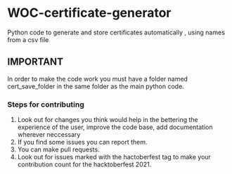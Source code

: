 # WOC-certificate-generator
Python code to generate and store certificates automatically , using names from a csv file

<h2>IMPORTANT</h2>
In order to make the code work you must have a folder named cert_save_folder in the same folder as the main python code.


<h3>Steps for contributing</h3>

1. Look out for changes you think would help in the bettering the experience of the user, improve the code base, add documentation wherever neccessary
2. If you find some issues you can report them.
3. You can make pull requests.
4. Look out for issues marked with the hactoberfest tag to make your contribution count for the hacktoberfest 2021.
